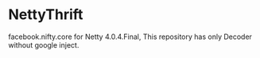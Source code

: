 NettyThrift
===========

facebook.nifty.core for Netty 4.0.4.Final, This repository has only Decoder without google inject.
